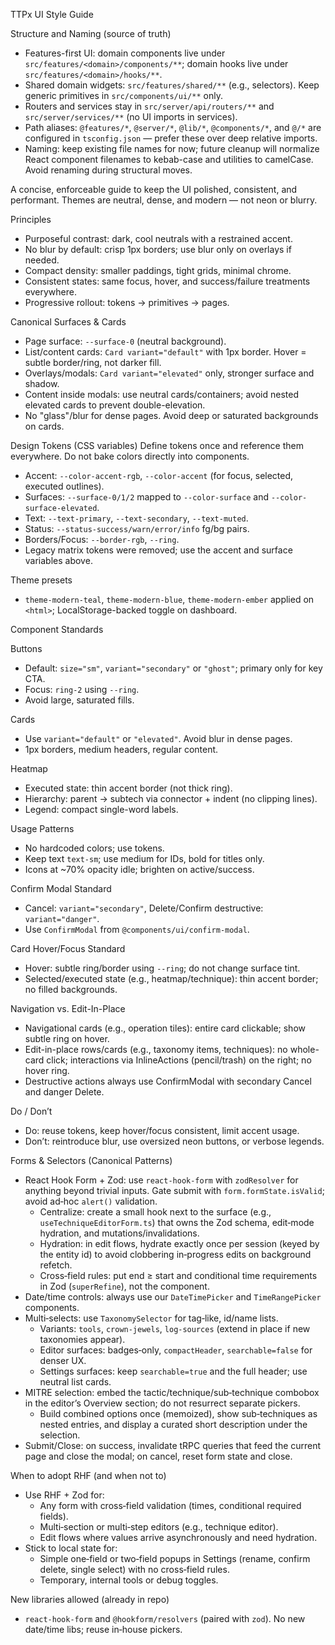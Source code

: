 TTPx UI Style Guide

Structure and Naming (source of truth)

- Features-first UI: domain components live under `src/features/<domain>/components/**`; domain hooks live under `src/features/<domain>/hooks/**`.
- Shared domain widgets: `src/features/shared/**` (e.g., selectors). Keep generic primitives in `src/components/ui/**` only.
- Routers and services stay in `src/server/api/routers/**` and `src/server/services/**` (no UI imports in services).
- Path aliases: `@features/*`, `@server/*`, `@lib/*`, `@components/*`, and `@/*` are configured in `tsconfig.json` — prefer these over deep relative imports.
- Naming: keep existing file names for now; future cleanup will normalize React component filenames to kebab-case and utilities to camelCase. Avoid renaming during structural moves.

A concise, enforceable guide to keep the UI polished, consistent, and performant. Themes are neutral, dense, and modern — not neon or blurry.

Principles

- Purposeful contrast: dark, cool neutrals with a restrained accent.
- No blur by default: crisp 1px borders; use blur only on overlays if needed.
- Compact density: smaller paddings, tight grids, minimal chrome.
- Consistent states: same focus, hover, and success/failure treatments everywhere.
- Progressive rollout: tokens → primitives → pages.

Canonical Surfaces & Cards

- Page surface: `--surface-0` (neutral background).
- List/content cards: `Card variant="default"` with 1px border. Hover = subtle border/ring, not darker fill.
- Overlays/modals: `Card variant="elevated"` only, stronger surface and shadow.
- Content inside modals: use neutral cards/containers; avoid nested elevated cards to prevent double-elevation.
- No "glass"/blur for dense pages. Avoid deep or saturated backgrounds on cards.

Design Tokens (CSS variables)
Define tokens once and reference them everywhere. Do not bake colors directly into components.

- Accent: `--color-accent-rgb`, `--color-accent` (for focus, selected, executed outlines).
- Surfaces: `--surface-0/1/2` mapped to `--color-surface` and `--color-surface-elevated`.
- Text: `--text-primary`, `--text-secondary`, `--text-muted`.
- Status: `--status-success/warn/error/info` fg/bg pairs.
- Borders/Focus: `--border-rgb`, `--ring`.
- Legacy matrix tokens were removed; use the accent and surface variables above.

Theme presets

- `theme-modern-teal`, `theme-modern-blue`, `theme-modern-ember` applied on `<html>`; LocalStorage-backed toggle on dashboard.

Component Standards

Buttons

- Default: `size="sm"`, `variant="secondary"` or `"ghost"`; primary only for key CTA.
- Focus: `ring-2` using `--ring`.
- Avoid large, saturated fills.

Cards

- Use `variant="default"` or `"elevated"`. Avoid blur in dense pages.
- 1px borders, medium headers, regular content.

Heatmap

- Executed state: thin accent border (not thick ring).
- Hierarchy: parent → subtech via connector + indent (no clipping lines).
- Legend: compact single-word labels.

Usage Patterns

- No hardcoded colors; use tokens.
- Keep text `text-sm`; use medium for IDs, bold for titles only.
- Icons at ~70% opacity idle; brighten on active/success.

Confirm Modal Standard

- Cancel: `variant="secondary"`, Delete/Confirm destructive: `variant="danger"`.
- Use `ConfirmModal` from `@components/ui/confirm-modal`.

Card Hover/Focus Standard

- Hover: subtle ring/border using `--ring`; do not change surface tint.
- Selected/executed state (e.g., heatmap/technique): thin accent border; no filled backgrounds.

Navigation vs. Edit-In-Place

- Navigational cards (e.g., operation tiles): entire card clickable; show subtle ring on hover.
- Edit-in-place rows/cards (e.g., taxonomy items, techniques): no whole-card click; interactions via InlineActions (pencil/trash) on the right; no hover ring.
- Destructive actions always use ConfirmModal with secondary Cancel and danger Delete.

Do / Don’t

- Do: reuse tokens, keep hover/focus consistent, limit accent usage.
- Don’t: reintroduce blur, use oversized neon buttons, or verbose legends.

Forms & Selectors (Canonical Patterns)

- React Hook Form + Zod: use `react-hook-form` with `zodResolver` for anything beyond trivial inputs. Gate submit with `form.formState.isValid`; avoid ad‑hoc `alert()` validation.
  - Centralize: create a small hook next to the surface (e.g., `useTechniqueEditorForm.ts`) that owns the Zod schema, edit‑mode hydration, and mutations/invalidations.
  - Hydration: in edit flows, hydrate exactly once per session (keyed by the entity id) to avoid clobbering in‑progress edits on background refetch.
  - Cross‑field rules: put end ≥ start and conditional time requirements in Zod (`superRefine`), not the component.
- Date/time controls: always use our `DateTimePicker` and `TimeRangePicker` components.
- Multi‑selects: use `TaxonomySelector` for tag‑like, id/name lists.
  - Variants: `tools`, `crown-jewels`, `log-sources` (extend in place if new taxonomies appear).
  - Editor surfaces: badges‑only, `compactHeader`, `searchable=false` for denser UX.
  - Settings surfaces: keep `searchable=true` and the full header; use neutral list cards.
- MITRE selection: embed the tactic/technique/sub‑technique combobox in the editor’s Overview section; do not resurrect separate pickers.
  - Build combined options once (memoized), show sub‑techniques as nested entries, and display a curated short description under the selection.
- Submit/Close: on success, invalidate tRPC queries that feed the current page and close the modal; on cancel, reset form state and close.

When to adopt RHF (and when not to)

- Use RHF + Zod for:
  - Any form with cross‑field validation (times, conditional required fields).
  - Multi‑section or multi‑step editors (e.g., technique editor).
  - Edit flows where values arrive asynchronously and need hydration.
- Stick to local state for:
  - Simple one‑field or two‑field popups in Settings (rename, confirm delete, single select) with no cross‑field rules.
  - Temporary, internal tools or debug toggles.

New libraries allowed (already in repo)

- `react-hook-form` and `@hookform/resolvers` (paired with `zod`). No new date/time libs; reuse in‑house pickers.
